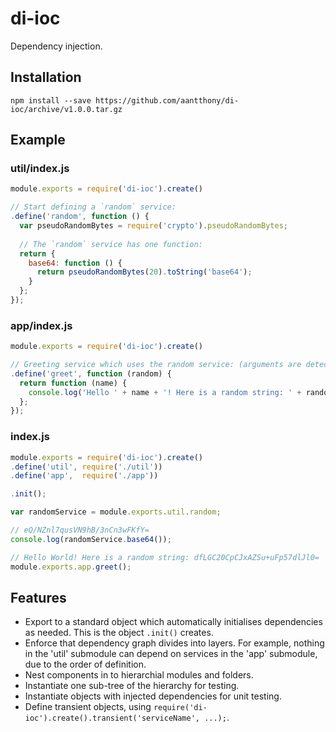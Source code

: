 # di-ioc

Dependency injection.

## Installation

`npm install --save https://github.com/aantthony/di-ioc/archive/v1.0.0.tar.gz`

## Example

### util/index.js

```js
module.exports = require('di-ioc').create()

// Start defining a `random` service:
.define('random', function () {
  var pseudoRandomBytes = require('crypto').pseudoRandomBytes;
  
  // The `random` service has one function:
  return {
    base64: function () {
      return pseudoRandomBytes(20).toString('base64');
    }
  };
});
```

### app/index.js

```js
module.exports = require('di-ioc').create()

// Greeting service which uses the random service: (arguments are detected)
.define('greet', function (random) {
  return function (name) {
    console.log('Hello ' + name + '! Here is a random string: ' + random.base64());
  };
});
```


### index.js

```js
module.exports = require('di-ioc').create()
.define('util', require('./util'))
.define('app',  require('./app'))

.init();

var randomService = module.exports.util.random;

// eQ/NZnl7qusVN9hB/3nCn3wFKfY=
console.log(randomService.base64());

// Hello World! Here is a random string: dfLGC20CpCJxAZSu+uFp57dlJl0=
module.exports.app.greet();
```

## Features

- Export to a standard object which automatically initialises dependencies as needed. This is the object `.init()` creates.
- Enforce that dependency graph divides into layers. For example, nothing in the 'util' submodule can depend on services in the 'app' submodule, due to the order of definition.
- Nest components in to hierarchial modules and folders.
- Instantiate one sub-tree of the hierarchy for testing.
- Instantiate objects with injected dependencies for unit testing.
- Define transient objects, using `require('di-ioc').create().transient('serviceName', ...);`.
